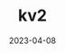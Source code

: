 ---
weight: 23
images:
- /images/kv/kv2.png
title: kv2
date: 2023-04-08
tags:
- archive # all posts
- kv
---